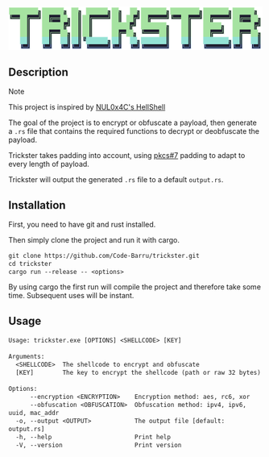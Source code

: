 ![Trickster Logo](banner.png)

## Description

> [!note]
> This project is inspired by [NUL0x4C's HellShell](https://github.com/NUL0x4C/HellShell)

The goal of the project is to encrypt or obfuscate a payload, then generate a `.rs` file that contains the required functions to decrypt or deobfuscate the payload.

Trickster takes padding into account, using [pkcs#7](https://en.wikipedia.org/wiki/PKCS_7) padding to adapt to every length of payload.

Trickster will output the generated `.rs` file to a default `output.rs`.

## Installation

First, you need to have git and rust installed.

Then simply clone the project and run it with cargo.

```shell
git clone https://github.com/Code-Barru/trickster.git
cd trickster
cargo run --release -- <options>
```

By using cargo the first run will compile the project and therefore take some time. Subsequent uses will be instant.

## Usage

```shell
Usage: trickster.exe [OPTIONS] <SHELLCODE> [KEY]

Arguments:
  <SHELLCODE>  The shellcode to encrypt and obfuscate
  [KEY]        The key to encrypt the shellcode (path or raw 32 bytes)

Options:
      --encryption <ENCRYPTION>    Encryption method: aes, rc6, xor
      --obfuscation <OBFUSCATION>  Obfuscation method: ipv4, ipv6, uuid, mac_addr
  -o, --output <OUTPUT>            The output file [default: output.rs]
  -h, --help                       Print help
  -V, --version                    Print version
```
